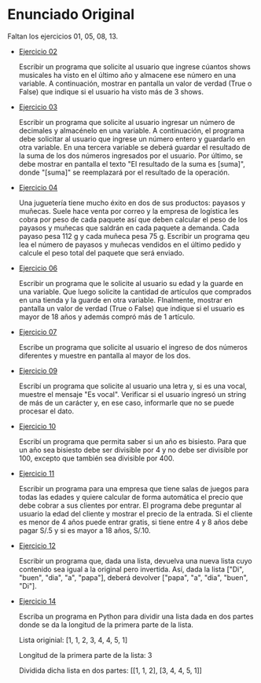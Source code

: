 # Enunciado Original

Faltan los ejercicios 01, 05, 08, 13.

- [Ejercicio 02](problema_02.py)

  Escribir un programa que solicite al usuario que ingrese cúantos shows
  musicales ha visto en el último año y almacene ese número en una
  variable. A continuación, mostrar en pantalla un valor de verdad (True
  o False) que indique si el usuario ha visto más de 3 shows.

- [Ejercicio 03](problema_03.py)

  Escribir un programa que solicite al usuario ingresar un número de
  decimales y almacénelo en una variable. A continuación, el programa
  debe solicitar al usuario que ingrese un número entero y guardarlo en
  otra variable. En una tercera variable se deberá guardar el resultado
  de la suma de los dos números ingresados por el usuario. Por último, se
  debe mostrar en pantalla el texto "El resultado de la suma es [suma]",
  donde "[suma]" se reemplazará por el resultado de la operación.

- [Ejercicio 04](problema_04.py)

  Una juguetería tiene mucho éxito en dos de sus productos: payasos y
  muñecas. Suele hace venta por correo y la empresa de logística les
  cobra por peso de cada paquete así que deben calcular el peso de los
  payasos y muñecas que saldrán en cada paquete a demanda. Cada payaso
  pesa 112 g y cada muñeca pesa 75 g. Escribir un programa qeu lea el
  número de payasos y muñecas vendidos en el último pedido y calcule el
  peso total del paquete que será enviado.

- [Ejercicio 06](problema_06.py)

  Escribir un programa que le solicite al usuario su edad y la guarde en
  una variable. Que luego solicite la cantidad de artículos que comprados
  en una tienda y la guarde en otra variable.
  FInalmente, mostrar en pantalla un valor de verdad (True o False) que
  indique si el usuario es mayor de 18 años y además compró más de 1
  artículo.

- [Ejercicio 07](problema_07.py)

  Escribe un programa que solicite al usuario el ingreso de dos números
  diferentes y muestre en pantalla al mayor de los dos.

- [Ejercicio 09](problema_09.py)

  Escribí un programa que solicite al usuario una letra y, si es una
  vocal, muestre el mensaje "Es vocal". Verificar si el usuario ingresó
  un string de más de un carácter y, en ese caso, informarle que no se
  puede procesar el dato.

- [Ejercicio 10](problema_10.py)

  Escribí un programa que permita saber si un año es bisiesto. Para que
  un año sea bisiesto debe ser divisible por 4 y no debe ser divisible
  por 100, excepto que también sea divisible por 400.

- [Ejercicio 11](problema_11.py)

  Escribir un programa para una empresa que tiene salas de juegos para
  todas las edades y quiere calcular de forma automática el precio que
  debe cobrar a sus clientes por entrar. El programa debe preguntar al
  usuario la edad del cliente y mostrar el precio de la entrada. Si el
  cliente es menor de 4 años puede entrar gratis, si tiene entre 4 y 8
  años debe pagar S/.5 y si es mayor a 18 años, S/.10.

- [Ejercicio 12](problema_12.py)

  Escribir un programa que, dada una lista, devuelva una nueva lista cuyo
  contenido sea igual a la original pero invertida. Así, dada la lista
  ["Di", "buen", "dia", "a", "papa"], deberá devolver
  ["papa", "a", "dia", "buen", "Di"].

- [Ejercicio 14](problema_14.py)

  Escriba un programa en Python para dividir una lista dada en dos partes
  donde se da la longitud de la primera parte de la lista.

  Lista originial:
  [1, 1, 2, 3, 4, 4, 5, 1]

  Longitud de la primera parte de la lista: 3

  Dividida dicha lista en dos partes:
  [[1, 1, 2], [3, 4, 4, 5, 1]]